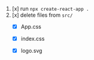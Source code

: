 1. [x] run  `npx create-react-app .`
2. [x] delete files from `src/`
    * [x] App.css
    * [x] index.css
    * [x] logo.svg

    